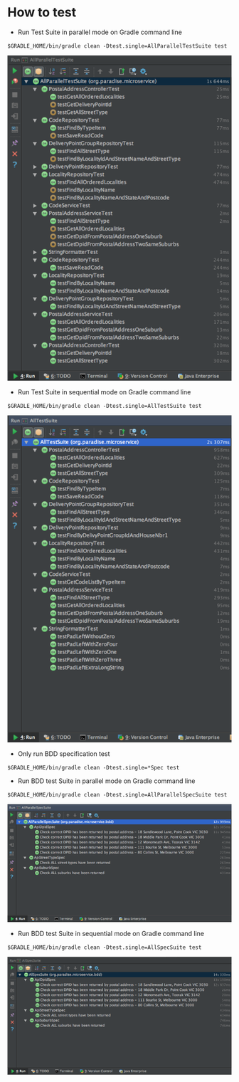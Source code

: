 # How to test #

  * Run Test Suite in parallel mode on Gradle command line

```
$GRADLE_HOME/bin/gradle clean -Dtest.single=AllParallelTestSuite test
```

![alt text][parallelTestSuite]

[parallelTestSuite]: https://raw.githubusercontent.com/TerrenceMiao/PAF/master/doc/All%20tests%20run%20in%20parallel.png "Test Suite run in parallel"

  * Run Test Suite in sequential mode on Gradle command line

```
$GRADLE_HOME/bin/gradle clean -Dtest.single=AllTestSuite test
```

![alt text][sequentialTestSuite]

[sequentialTestSuite]: https://raw.githubusercontent.com/TerrenceMiao/PAF/master/doc/All%20tests%20run%20in%20sequential.png "Test Suite run in sequential"

  * Only run BDD specification test

```
$GRADLE_HOME/bin/gradle clean -Dtest.single=*Spec test
```

  * Run BDD test Suite in parallel mode on Gradle command line

```
$GRADLE_HOME/bin/gradle clean -Dtest.single=AllParallelSpecSuite test
```

![alt text][parallelSpecSuite]

[parallelSpecSuite]: https://raw.githubusercontent.com/TerrenceMiao/PAF/master/doc/All%20BDD%20tests%20run%20in%20parallel.png "BDD Spec Suite run in parallel"

  * Run BDD test Suite in sequential mode on Gradle command line

```
$GRADLE_HOME/bin/gradle clean -Dtest.single=AllSpecSuite test
```

![alt text][sequentialSpecSuite]

[sequentialSpecSuite]: https://raw.githubusercontent.com/TerrenceMiao/PAF/master/doc/All%20BDD%20tests%20run%20in%20sequential.png "BDD Spec Suite run in sequential"

